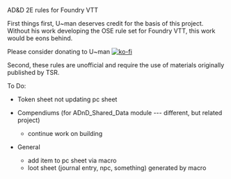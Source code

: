 AD&D 2E rules for Foundry VTT

First things first, U~man deserves credit for the basis of this project.  Without his work developing the OSE rule set for Foundry VTT, this work would be eons behind.

Please consider donating to U~man 
[![ko-fi](https://www.ko-fi.com/img/githubbutton_sm.svg)](https://ko-fi.com/H2H21WMKA)

Second, these rules are unofficial and require the use of materials originally published by TSR.

To Do:
- Token sheet not updating pc sheet

- Compendiums (for ADnD_Shared_Data module --- different, but related project)
    - continue work on building

- General
    - add item to pc sheet via macro
    - loot sheet (journal entry, npc, something) generated by macro